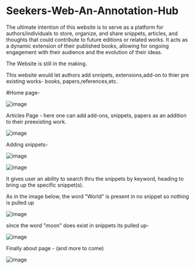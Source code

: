 # Seekers-Web-An-Annotation-Hub

The ultimate intention of this website is to serve as a platform for authors/individuals to store, organize, and share snippets, articles, and thoughts that could contribute to future editions or related works. It acts as a dynamic extension of their published books, allowing for ongoing engagement with their audience and the evolution of their ideas.

The Website is still in the making.

This website would let authors add snnipets, extensions,add-on to thier pre existing works- books, papers,references,etc.

#Home page-

![image](https://github.com/user-attachments/assets/30a11e19-e100-48dd-9500-c24a5b9b3825)

Articles Page - here one can add add-ons, snippets, papers as an addition to their preexisting work.

![image](https://github.com/user-attachments/assets/3861d6b7-2871-4053-919e-22ca1b822e66)

Adding snippets-

![image](https://github.com/user-attachments/assets/01110f99-c99b-445d-8037-229fb950f46a)

![image](https://github.com/user-attachments/assets/e0e6b3df-744a-400b-bdfc-2c225c17b666)

It gives user an ability to search thru the snippets by keyword, heading to bring up the specific snippet(s).

As in the image below, the word "World" is present in no snippet so nothing is pulled up

![image](https://github.com/user-attachments/assets/db259223-0058-489c-874a-1ccc9b890abb)

since the word "moon" does exist in snippets its pulled up-

![image](https://github.com/user-attachments/assets/bfb3fa37-bd1d-418a-8727-94bb3d89f446)

Finally about page - (and more to come)

![image](https://github.com/user-attachments/assets/b34322fe-84db-4cf8-a611-458b29c73f53)








